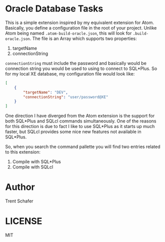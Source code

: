 # Oracle Database Tasks

This is a simple extension inspired by my equivalent extension for Atom. Basically, you define a configuration file in the root of your project. Unlike Atom being named `.atom-build-oracle.json`, this will look for `.build-oracle.json`. The file is an Array which supports two properties:

1. targetName
2. connectionString

`connectionString` must include the password and basically would be connection string you would be used to using to connect to SQL*Plus. So for my local XE database, my configuration file would look like:

```json
[
    {
        "targetName": "DEV",
        "connectionString": "user/password@XE"
    }
]
```

One direction I have diverged from the Atom extension is the support for both SQL*Plus and SQLcl commands simultaneously. One of the reasons for this direction is due to fact I like to use SQL\*Plus as it starts up much faster, but SQLcl provides some nice new features not available in SQL\*Plus.

So, when you search the command pallette you will find two entries related to this extension:

1. Compile with SQL*Plus
2. Compile with SQLcl


# Author

Trent Schafer

# LICENSE

MIT